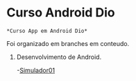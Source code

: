 # Curso Android Dio

    *Curso App em Android Dio*
   Foi organizado em branches em conteudo.
    
1. Desenvolvimento de Android.

   -[Simulador01](https://github.com/gc-marcos/AndroidDio/tree/simulador01)
